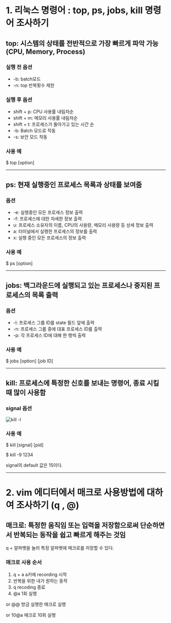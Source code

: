 # 1. 리눅스 명령어 : top, ps, jobs, kill 명령어 조사하기
## top: 시스템의 상태를 전반적으로 가장 빠르게 파악 가능(CPU, Memory, Process)
### 실행 전 옵션
+ -b: batch모드
+ -n: top 반복횟수 제한
### 실행 후 옵션
+ shift + p: CPU 사용률 내림차순
+ shift + m: 메모리 사용률 내림차순
+ shift + t: 프로세스가 돌아가고 있는 시간 순
+ -b: Batch 모드로 작동
+ -s: 보안 모드 작동
### 사용 예
$ top [option]
***
## ps: 현재 실행중인 프로세스 목록과 상태를 보여줌
### 옵션
+ -e: 실행중인 모든 프로세스 정보 출력
+ -f: 프로세스에 대한 자세한 정보 출력
+ u: 프로세스 소유자의 이름, CPU의 사용량, 메모리 사용량 등 상세 정보 출력
+ a: 터미널에서 실행한 프로세스의 정보를 출력
+ x: 실행 중인 모든 프로세스의 정보 출력
### 사용 예
$ ps [option]
***
## jobs: 백그라운드에 실행되고 있는 프로세스나 중지된 프로세스의 목록 출력
### 옵션
* -l: 프로세스 그룹 ID를 state 필드 앞에 출력
* -n: 프로세스 그룹 중에 대표 프로세스 ID를 출력
* -p: 각 프로세스 ID에 대해 한 행씩 출력
### 사용 예
$ jobs [option] [job ID]
***
## kill: 프로세스에 특정한 신호를 보내는 명령어, 종료 시킬 때 많이 사용함
### signal 옵션
![kill -l](https://user-images.githubusercontent.com/102357118/171993598-49b4e843-6425-4fed-a0b2-16d7b625b492.PNG)
### 사용 예
$ kill [signal] [pid]

$ kill -9 1234

signal의 default 값은 15이다.
***
# 2. vim 에디터에서 매크로 사용방법에 대하여 조사하기 (q , @)
## 매크로: 특정한 움직임 또는 입력을 저장함으로써 단순하면서 반복되는 동작을 쉽고 빠르게 해주는 것임
q + 알파벳을 눌러 특정 알파벳에 매크로를 저장할 수 있다.
### 매크로 사용 순서
1. q + a       a키에 recording 시작
2. 반복을 위한 내가 원하는 동작
3. q             recoding 종료
4. @a          1회 실행 

or @@         방금 실행한 매크로 실행

or 10@a       매크로 10회 실행
